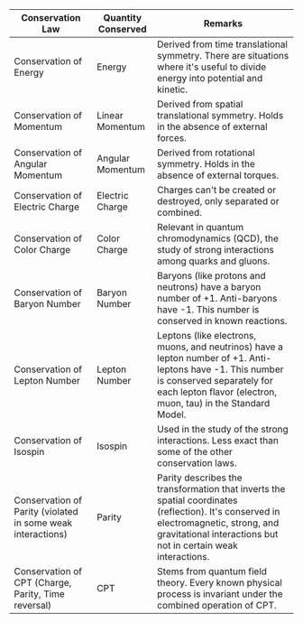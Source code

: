 | Conservation Law                                            | Quantity Conserved | Remarks                                                                                                                                                                                                  |
| ----------------------------------------------------------- | ------------------ | -------------------------------------------------------------------------------------------------------------------------------------------------------------------------------------------------------- |
| Conservation of Energy                                      | Energy             | Derived from time translational symmetry. There are situations where it's useful to divide energy into potential and kinetic.                                                                            |
| Conservation of Momentum                                    | Linear Momentum    | Derived from spatial translational symmetry. Holds in the absence of external forces.                                                                                                                    |
| Conservation of Angular Momentum                            | Angular Momentum   | Derived from rotational symmetry. Holds in the absence of external torques.                                                                                                                              |
| Conservation of Electric Charge                             | Electric Charge    | Charges can't be created or destroyed, only separated or combined.                                                                                                                                       |
| Conservation of Color Charge                                | Color Charge       | Relevant in quantum chromodynamics (QCD), the study of strong interactions among quarks and gluons.                                                                                                      |
| Conservation of Baryon Number                               | Baryon Number      | Baryons (like protons and neutrons) have a baryon number of +1. Anti-baryons have -1. This number is conserved in known reactions.                                                                       |
| Conservation of Lepton Number                               | Lepton Number      | Leptons (like electrons, muons, and neutrinos) have a lepton number of +1. Anti-leptons have -1. This number is conserved separately for each lepton flavor (electron, muon, tau) in the Standard Model. |
| Conservation of Isospin                                     | Isospin            | Used in the study of the strong interactions. Less exact than some of the other conservation laws.                                                                                                       |
| Conservation of Parity (violated in some weak interactions) | Parity             | Parity describes the transformation that inverts the spatial coordinates (reflection). It's conserved in electromagnetic, strong, and gravitational interactions but not in certain weak interactions.   |
| Conservation of CPT (Charge, Parity, Time reversal)         | CPT                | Stems from quantum field theory. Every known physical process is invariant under the combined operation of CPT.                                                                                          |

